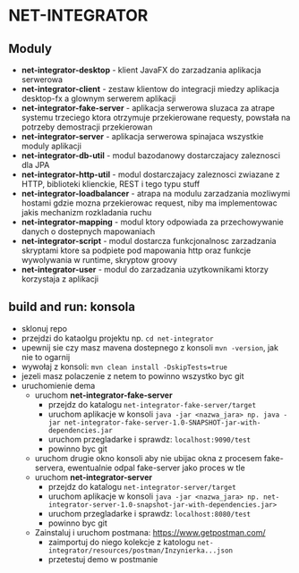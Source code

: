 # NET-INTEGRATOR

## Moduly


* **net-integrator-desktop** - klient JavaFX do zarzadzania aplikacja serwerowa
* **net-integrator-client** - zestaw klientow do integracji miedzy aplikacja desktop-fx a glownym serwerem aplikacji 
* **net-integrator-fake-server** - aplikacja serwerowa sluzaca za atrape systemu trzeciego ktora otrzymuje przekierowane requesty, 
powstała na potrzeby demostracji przekierowan
* **net-integrator-server** - aplikacja serwerowa spinajaca wszystkie
moduly aplikacji
* **net-integrator-db-util** - modul bazodanowy dostarczajacy zaleznosci
dla JPA 
* **net-integrator-http-util** - modul dostarczajacy zaleznosci zwiazane
z HTTP, biblioteki klienckie, REST i tego typu stuff
* **net-integrator-loadbalancer** - atrapa na modulu zarzadzania
mozliwymi hostami gdzie mozna przekierowac request, niby ma implementowac
jakis mechanizm rozkladania ruchu
* **net-integrator-mapping** - modul ktory odpowiada za przechowywanie danych
o dostepnych mapowaniach
* **net-integrator-script** - modul dostarcza funkcjonalnosc zarzadzania
skryptami ktore sa podpiete pod mapowania http oraz funkcje wywolywania
w runtime, skryptow groovy
* **net-integrator-user** - modul do zarzadzania uzytkownikami 
ktorzy korzystaja z aplikacji

## build and run: konsola

* sklonuj repo
* przejdzi do kataolgu projektu np. `cd net-integrator`
* upewnij sie czy masz mavena dostepnego z konsoli `mvn -version`, jak nie to ogarnij
* wywołaj z konsoli: `mvn clean install -DskipTests=true`
* jezeli masz polaczenie z netem to powinno wszystko byc git
* uruchomienie dema
    * uruchom **net-integrator-fake-server**
        * przejdz do katalogu `net-integrator-fake-server/target`
        * uruchom aplikacje w konsoli `java -jar <nazwa_jara> np. java -jar net-integrator-fake-server-1.0-SNAPSHOT-jar-with-dependencies.jar`
        * uruchom przegladarke i sprawdz: `localhost:9090/test`
        * powinno byc git 
    * uruchom drugie okno konsoli aby nie ubijac okna z 
    procesem fake-servera, ewentualnie odpal fake-server
    jako proces w tle
    * uruchom **net-integrator-server**
        * przejdz do katalogu `net-integrator-server/target`
        * uruchom aplikacje w konsoli `java -jar <nazwa_jara> np. net-integrator-server-1.0-snapshot-jar-with-dependencies.jar>`
        * uruchom przegladarke i sprawdz: `localhost:8080/test`
        * powinno byc git 
    * Zainstaluj i uruchom postmana: https://www.getpostman.com/
        * zaimportuj do niego kolekcje z katologu 
        `net-integrator/resources/postman/Inzynierka...json`
        * przetestuj demo w postmanie
        
        
